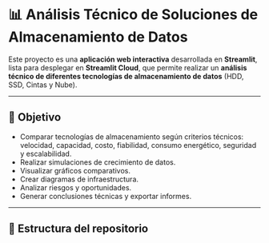 # 📊 Análisis Técnico de Soluciones de Almacenamiento de Datos

Este proyecto es una **aplicación web interactiva** desarrollada en **Streamlit**, lista para desplegar en **Streamlit Cloud**, que permite realizar un **análisis técnico de diferentes tecnologías de almacenamiento de datos** (HDD, SSD, Cintas y Nube).  

---

## 🚀 Objetivo

- Comparar tecnologías de almacenamiento según criterios técnicos: velocidad, capacidad, costo, fiabilidad, consumo energético, seguridad y escalabilidad.  
- Realizar simulaciones de crecimiento de datos.  
- Visualizar gráficos comparativos.  
- Crear diagramas de infraestructura.  
- Analizar riesgos y oportunidades.  
- Generar conclusiones técnicas y exportar informes.

---

## 📁 Estructura del repositorio

